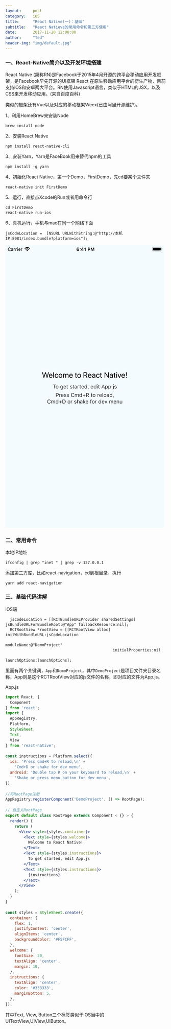 ```yaml
---
layout:     post
category:   iOS
title:      "React Native(一)：基础"
subtitle:   "React Natieve的常用命令和第三方使用"
date:       2017-11-20 12:00:00
author:     "Ted"
header-img: "img/default.jpg"
---
```


### 一、React-Native简介以及开发环境搭建

React Native (简称RN)是Facebook于2015年4月开源的跨平台移动应用开发框架，是Facebook早先开源的UI框架 React 在原生移动应用平台的衍生产物，目前支持iOS和安卓两大平台。RN使用Javascript语言，类似于HTML的JSX，以及CSS来开发移动应用。(来自百度百科)

类似的框架还有Vue以及对应的移动框架Weex(已由阿里开源维护)。

1、利用HomeBrew来安装Node

```
brew install node
```

2、安装React Native

```
npm install react-native-cli
```

3、安装Yarn，Yarn是FaceBook用来替代npm的工具

```
npm install -g yarn
```

4、初始化React Native，第一个Demo，FirstDemo，先cd要某个文件夹

```
react-native init FirstDemo
```

5、运行，直接点Xcode的Run或者用命令行

```
cd FirstDemo
react-native run-ios
```

6、真机运行，手机与mac在同一个网络下面

```
jsCodeLocation =  [NSURL URLWithString:@"http://本机IP:8081/index.bundle?platform=ios"];
```

![](/img/Simple_1/14.png)

### 二、常用命令

本地IP地址

```
ifconfig | grep "inet " | grep -v 127.0.0.1
```

添加第三方库，比如react-navigation，cd到根目录，执行

```
yarn add react-navigation
```

### 三、基础代码讲解

iOS端

```objc
  jsCodeLocation = [[RCTBundleURLProvider sharedSettings] jsBundleURLForBundleRoot:@"App" fallbackResource:nil];
  RCTRootView *rootView = [[RCTRootView alloc] initWithBundleURL:jsCodeLocation
                                                      moduleName:@"DemoProject"
                                               initialProperties:nil
                                                   launchOptions:launchOptions];
```

里面有两个关键词，`App`和`DemoProject`，其中`DemoProject`是项目文件夹目录名称，App则是这个RCTRootView对应的js文件的名称，即对应的文件为App.js。

App.js

```jsx
import React, {
  Component
} from 'react';
import {
  AppRegistry,
  Platform,
  StyleSheet,
  Text,
  View
} from 'react-native';

const instructions = Platform.select({
  ios: 'Press Cmd+R to reload,\n' +
    'Cmd+D or shake for dev menu',
  android: 'Double tap R on your keyboard to reload,\n' +
    'Shake or press menu button for dev menu',
});

//将RootPage注册
AppRegistry.registerComponent('DemoProject', () => RootPage);

// 自定义RootPage
export default class RootPage extends Component < {} > {
  render() {
    return (
      <View style={styles.container}>
        <Text style={styles.welcome}>
          Welcome to React Native!
        </Text>
        <Text style={styles.instructions}>
          To get started, edit App.js
        </Text>
        <Text style={styles.instructions}>
          {instructions}
        </Text>
      </View>
    );
  }
}

const styles = StyleSheet.create({
  container: {
    flex: 1,
    justifyContent: 'center',
    alignItems: 'center',
    backgroundColor: '#F5FCFF',
  },
  welcome: {
    fontSize: 20,
    textAlign: 'center',
    margin: 10,
  },
  instructions: {
    textAlign: 'center',
    color: '#333333',
    marginBottom: 5,
  },
});
```

其中Text, View, Button三个标签类似于iOS当中的UITextView,UIView,UIButton。